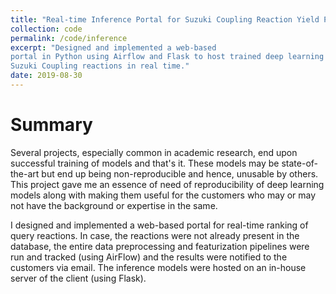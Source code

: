 ```yaml
---
title: "Real-time Inference Portal for Suzuki Coupling Reaction Yield Prediction"
collection: code
permalink: /code/inference
excerpt: "Designed and implemented a web-based
portal in Python using Airflow and Flask to host trained deep learning models online, predict and rank the yields of
Suzuki Coupling reactions in real time."
date: 2019-08-30
---
```

# Summary 
<!-- <img src="../assets/images/" width="50%" height="50%" style="float:right;">  -->
Several projects, especially common in academic research, end upon successful training of models and that's it. These models may be state-of-the-art but end up being non-reproducible and hence, unusable by others. This project gave me an essence of need of reproducibility of deep learning models along with making them useful for the customers who may or may not have the background or expertise in the same. 

I designed and implemented a web-based portal for real-time ranking of query reactions. In case, the reactions were not already present in the database, the entire data preprocessing and featurization pipelines were run and tracked (using AirFlow) and the results were notified to the customers via email. The inference models were hosted on an in-house server of the client (using Flask). 